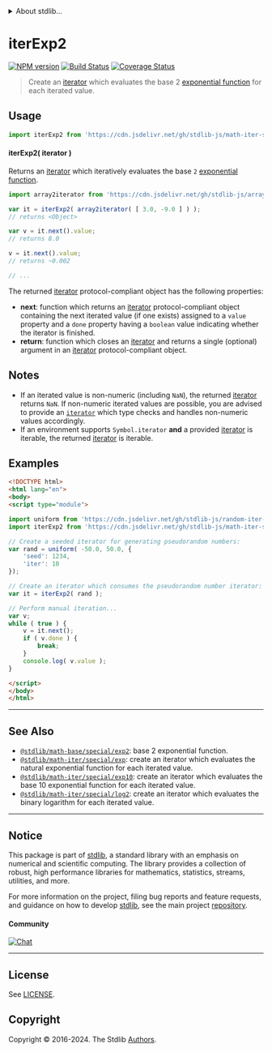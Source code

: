 <!--

@license Apache-2.0

Copyright (c) 2020 The Stdlib Authors.

Licensed under the Apache License, Version 2.0 (the "License");
you may not use this file except in compliance with the License.
You may obtain a copy of the License at

   http://www.apache.org/licenses/LICENSE-2.0

Unless required by applicable law or agreed to in writing, software
distributed under the License is distributed on an "AS IS" BASIS,
WITHOUT WARRANTIES OR CONDITIONS OF ANY KIND, either express or implied.
See the License for the specific language governing permissions and
limitations under the License.

-->


<details>
  <summary>
    About stdlib...
  </summary>
  <p>We believe in a future in which the web is a preferred environment for numerical computation. To help realize this future, we've built stdlib. stdlib is a standard library, with an emphasis on numerical and scientific computation, written in JavaScript (and C) for execution in browsers and in Node.js.</p>
  <p>The library is fully decomposable, being architected in such a way that you can swap out and mix and match APIs and functionality to cater to your exact preferences and use cases.</p>
  <p>When you use stdlib, you can be absolutely certain that you are using the most thorough, rigorous, well-written, studied, documented, tested, measured, and high-quality code out there.</p>
  <p>To join us in bringing numerical computing to the web, get started by checking us out on <a href="https://github.com/stdlib-js/stdlib">GitHub</a>, and please consider <a href="https://opencollective.com/stdlib">financially supporting stdlib</a>. We greatly appreciate your continued support!</p>
</details>

# iterExp2

[![NPM version][npm-image]][npm-url] [![Build Status][test-image]][test-url] [![Coverage Status][coverage-image]][coverage-url] <!-- [![dependencies][dependencies-image]][dependencies-url] -->

> Create an [iterator][mdn-iterator-protocol] which evaluates the base 2 [exponential function][@stdlib/math/base/special/exp2] for each iterated value.

<!-- Section to include introductory text. Make sure to keep an empty line after the intro `section` element and another before the `/section` close. -->

<section class="intro">

</section>

<!-- /.intro -->

<!-- Package usage documentation. -->



<section class="usage">

## Usage

```javascript
import iterExp2 from 'https://cdn.jsdelivr.net/gh/stdlib-js/math-iter-special-exp2@v0.2.1-esm/index.mjs';
```

#### iterExp2( iterator )

Returns an [iterator][mdn-iterator-protocol] which iteratively evaluates the base `2` [exponential function][@stdlib/math/base/special/exp2].

```javascript
import array2iterator from 'https://cdn.jsdelivr.net/gh/stdlib-js/array-to-iterator@esm/index.mjs';

var it = iterExp2( array2iterator( [ 3.0, -9.0 ] ) );
// returns <Object>

var v = it.next().value;
// returns 8.0

v = it.next().value;
// returns ~0.002

// ...
```

The returned [iterator][mdn-iterator-protocol] protocol-compliant object has the following properties:

-   **next**: function which returns an [iterator][mdn-iterator-protocol] protocol-compliant object containing the next iterated value (if one exists) assigned to a `value` property and a `done` property having a `boolean` value indicating whether the iterator is finished.
-   **return**: function which closes an [iterator][mdn-iterator-protocol] and returns a single (optional) argument in an [iterator][mdn-iterator-protocol] protocol-compliant object.

</section>

<!-- /.usage -->

<!-- Package usage notes. Make sure to keep an empty line after the `section` element and another before the `/section` close. -->

<section class="notes">

## Notes

-   If an iterated value is non-numeric (including `NaN`), the returned [iterator][mdn-iterator-protocol] returns `NaN`. If non-numeric iterated values are possible, you are advised to provide an [`iterator`][mdn-iterator-protocol] which type checks and handles non-numeric values accordingly.
-   If an environment supports `Symbol.iterator` **and** a provided [iterator][mdn-iterator-protocol] is iterable, the returned [iterator][mdn-iterator-protocol] is iterable.

</section>

<!-- /.notes -->

<!-- Package usage examples. -->

<section class="examples">

## Examples

<!-- eslint no-undef: "error" -->

```html
<!DOCTYPE html>
<html lang="en">
<body>
<script type="module">

import uniform from 'https://cdn.jsdelivr.net/gh/stdlib-js/random-iter-uniform@esm/index.mjs';
import iterExp2 from 'https://cdn.jsdelivr.net/gh/stdlib-js/math-iter-special-exp2@v0.2.1-esm/index.mjs';

// Create a seeded iterator for generating pseudorandom numbers:
var rand = uniform( -50.0, 50.0, {
    'seed': 1234,
    'iter': 10
});

// Create an iterator which consumes the pseudorandom number iterator:
var it = iterExp2( rand );

// Perform manual iteration...
var v;
while ( true ) {
    v = it.next();
    if ( v.done ) {
        break;
    }
    console.log( v.value );
}

</script>
</body>
</html>
```

</section>

<!-- /.examples -->

<!-- Section to include cited references. If references are included, add a horizontal rule *before* the section. Make sure to keep an empty line after the `section` element and another before the `/section` close. -->

<section class="references">

</section>

<!-- /.references -->

<!-- Section for related `stdlib` packages. Do not manually edit this section, as it is automatically populated. -->

<section class="related">

* * *

## See Also

-   <span class="package-name">[`@stdlib/math-base/special/exp2`][@stdlib/math/base/special/exp2]</span><span class="delimiter">: </span><span class="description">base 2 exponential function.</span>
-   <span class="package-name">[`@stdlib/math-iter/special/exp`][@stdlib/math/iter/special/exp]</span><span class="delimiter">: </span><span class="description">create an iterator which evaluates the natural exponential function for each iterated value.</span>
-   <span class="package-name">[`@stdlib/math-iter/special/exp10`][@stdlib/math/iter/special/exp10]</span><span class="delimiter">: </span><span class="description">create an iterator which evaluates the base 10 exponential function for each iterated value.</span>
-   <span class="package-name">[`@stdlib/math-iter/special/log2`][@stdlib/math/iter/special/log2]</span><span class="delimiter">: </span><span class="description">create an iterator which evaluates the binary logarithm for each iterated value.</span>

</section>

<!-- /.related -->

<!-- Section for all links. Make sure to keep an empty line after the `section` element and another before the `/section` close. -->


<section class="main-repo" >

* * *

## Notice

This package is part of [stdlib][stdlib], a standard library with an emphasis on numerical and scientific computing. The library provides a collection of robust, high performance libraries for mathematics, statistics, streams, utilities, and more.

For more information on the project, filing bug reports and feature requests, and guidance on how to develop [stdlib][stdlib], see the main project [repository][stdlib].

#### Community

[![Chat][chat-image]][chat-url]

---

## License

See [LICENSE][stdlib-license].


## Copyright

Copyright &copy; 2016-2024. The Stdlib [Authors][stdlib-authors].

</section>

<!-- /.stdlib -->

<!-- Section for all links. Make sure to keep an empty line after the `section` element and another before the `/section` close. -->

<section class="links">

[npm-image]: http://img.shields.io/npm/v/@stdlib/math-iter-special-exp2.svg
[npm-url]: https://npmjs.org/package/@stdlib/math-iter-special-exp2

[test-image]: https://github.com/stdlib-js/math-iter-special-exp2/actions/workflows/test.yml/badge.svg?branch=v0.2.1
[test-url]: https://github.com/stdlib-js/math-iter-special-exp2/actions/workflows/test.yml?query=branch:v0.2.1

[coverage-image]: https://img.shields.io/codecov/c/github/stdlib-js/math-iter-special-exp2/main.svg
[coverage-url]: https://codecov.io/github/stdlib-js/math-iter-special-exp2?branch=main

<!--

[dependencies-image]: https://img.shields.io/david/stdlib-js/math-iter-special-exp2.svg
[dependencies-url]: https://david-dm.org/stdlib-js/math-iter-special-exp2/main

-->

[chat-image]: https://img.shields.io/gitter/room/stdlib-js/stdlib.svg
[chat-url]: https://app.gitter.im/#/room/#stdlib-js_stdlib:gitter.im

[stdlib]: https://github.com/stdlib-js/stdlib

[stdlib-authors]: https://github.com/stdlib-js/stdlib/graphs/contributors

[umd]: https://github.com/umdjs/umd
[es-module]: https://developer.mozilla.org/en-US/docs/Web/JavaScript/Guide/Modules

[deno-url]: https://github.com/stdlib-js/math-iter-special-exp2/tree/deno
[deno-readme]: https://github.com/stdlib-js/math-iter-special-exp2/blob/deno/README.md
[umd-url]: https://github.com/stdlib-js/math-iter-special-exp2/tree/umd
[umd-readme]: https://github.com/stdlib-js/math-iter-special-exp2/blob/umd/README.md
[esm-url]: https://github.com/stdlib-js/math-iter-special-exp2/tree/esm
[esm-readme]: https://github.com/stdlib-js/math-iter-special-exp2/blob/esm/README.md
[branches-url]: https://github.com/stdlib-js/math-iter-special-exp2/blob/main/branches.md

[stdlib-license]: https://raw.githubusercontent.com/stdlib-js/math-iter-special-exp2/main/LICENSE

[mdn-iterator-protocol]: https://developer.mozilla.org/en-US/docs/Web/JavaScript/Reference/Iteration_protocols#The_iterator_protocol

<!-- <related-links> -->

[@stdlib/math/base/special/exp2]: https://github.com/stdlib-js/math-base-special-exp2/tree/esm

[@stdlib/math/iter/special/exp]: https://github.com/stdlib-js/math-iter-special-exp/tree/esm

[@stdlib/math/iter/special/exp10]: https://github.com/stdlib-js/math-iter-special-exp10/tree/esm

[@stdlib/math/iter/special/log2]: https://github.com/stdlib-js/math-iter-special-log2/tree/esm

<!-- </related-links> -->

</section>

<!-- /.links -->
